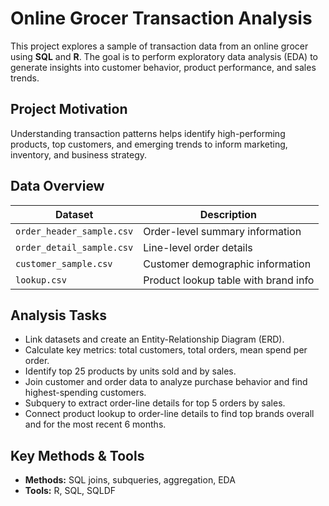 # Online Grocer Transaction Analysis

This project explores a sample of transaction data from an online grocer using **SQL** and **R**. The goal is to perform exploratory data analysis (EDA) to generate insights into customer behavior, product performance, and sales trends.

## Project Motivation
Understanding transaction patterns helps identify high-performing products, top customers, and emerging trends to inform marketing, inventory, and business strategy.

## Data Overview
| Dataset | Description |
|---------|-------------|
| `order_header_sample.csv` | Order-level summary information |
| `order_detail_sample.csv` | Line-level order details |
| `customer_sample.csv` | Customer demographic information |
| `lookup.csv` | Product lookup table with brand info |

## Analysis Tasks
- Link datasets and create an Entity-Relationship Diagram (ERD).  
- Calculate key metrics: total customers, total orders, mean spend per order.  
- Identify top 25 products by units sold and by sales.  
- Join customer and order data to analyze purchase behavior and find highest-spending customers.  
- Subquery to extract order-line details for top 5 orders by sales.  
- Connect product lookup to order-line details to find top brands overall and for the most recent 6 months.

## Key Methods & Tools
- **Methods:** SQL joins, subqueries, aggregation, EDA  
- **Tools:** R, SQL, SQLDF
